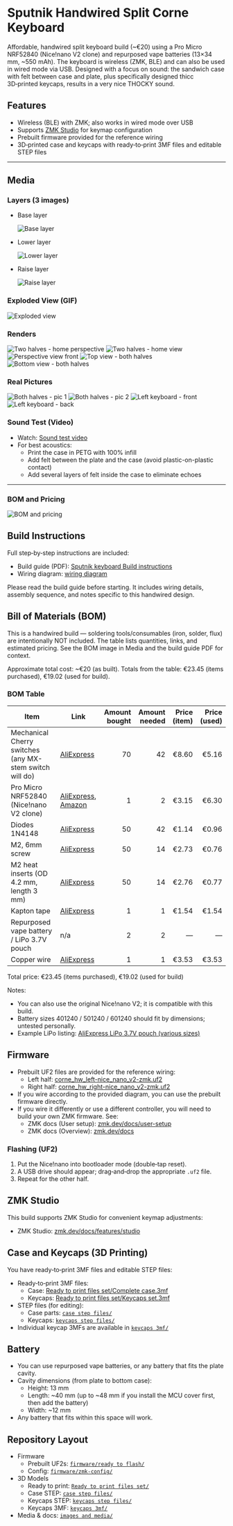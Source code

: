 # Sputnik Handwired Split Corne Keyboard

Affordable, handwired split keyboard build (~€20) using a Pro Micro NRF52840 (Nice!nano V2 clone) and repurposed vape batteries (13×34 mm, ~550 mAh). The keyboard is wireless (ZMK, BLE) and can also be used in wired mode via USB. Designed with a focus on sound: the sandwich case with felt between case and plate, plus specifically designed thicc 3D‑printed keycaps, results in a very nice THOCKY sound.

## Features
- Wireless (BLE) with ZMK; also works in wired mode over USB
- Supports [ZMK Studio](https://zmk.dev/docs/features/studio) for keymap configuration
- Prebuilt firmware provided for the reference wiring
- 3D‑printed case and keycaps with ready‑to‑print 3MF files and editable STEP files

---

## Media

### Layers (3 images)
- Base layer
  
  ![Base layer](<images and media/base layer.png>)
- Lower layer
  
  ![Lower layer](<images and media/lower layer.png>)
- Raise layer
  
  ![Raise layer](<images and media/raise layer.png>)



### Exploded View (GIF)
![Exploded view](<images and media/exploded view gif.gif>)

### Renders
![Two halves - home perspective](<images and media/2 halves home perspective view.png>)
![Two halves - home view](<images and media/2 halves home view.png>)
![Perspective view front](<images and media/perspective view front.png>)
![Top view - both halves](<images and media/top view both halfes.png>)
![Bottom view - both halves](<images and media/bottom view both halfes.png>)

### Real Pictures
![Both halves - pic 1](<images and media/pictures/both halfes pic 1.jpg>)
![Both halves - pic 2](<images and media/pictures/both halfes pic 2.jpg>)
![Left keyboard - front](<images and media/pictures/left keeb front.jpg>)
![Left keyboard - back](<images and media/pictures/left keeb back.jpg>)

### Sound Test (Video)
- Watch: [Sound test video](https://imgur.com/a/sputnik-split-keyboard-sound-6rZV6Jm)
- For best acoustics:
  - Print the case in PETG with 100% infill
  - Add felt between the plate and the case (avoid plastic-on-plastic contact)
  - Add several layers of felt inside the case to eliminate echoes

---
### BOM and Pricing
![BOM and pricing](<images and media/BOM and price.png>)
## Build Instructions


Full step‑by‑step instructions are included:
- Build guide (PDF): [Sputnik keyboard Build instructions](<images and media/Sputnik keboard Build instructions.pdf>)
- Wiring diagram: [wiring diagram](<images and media/wiring diagram.jpg>)

Please read the build guide before starting. It includes wiring details, assembly sequence, and notes specific to this handwired design.

## Bill of Materials (BOM)
This is a handwired build — soldering tools/consumables (iron, solder, flux) are intentionally NOT included. The table lists quantities, links, and estimated pricing. See the BOM image in Media and the build guide PDF for context.

Approximate total cost: ~€20 (as built). Totals from the table: €23.45 (items purchased), €19.02 (used for build).

### BOM Table

| Item | Link | Amount bought | Amount needed | Price (item) | Price (used) |
|---|---|---:|---:|---:|---:|
| Mechanical Cherry switches (any MX-stem switch will do) | [AliExpress][bom-switches] | 70 | 42 | €8.60 | €5.16 |
| Pro Micro NRF52840 (Nice!nano V2 clone) | [AliExpress][bom-mcu], [Amazon][bom-mcu-amazon] | 1 | 2 | €3.15 | €6.30 |
| Diodes 1N4148 | [AliExpress][bom-diodes] | 50 | 42 | €1.14 | €0.96 |
| M2, 6mm screw | [AliExpress][bom-screws] | 50 | 14 | €2.73 | €0.76 |
| M2 heat inserts (OD 4.2 mm, length 3 mm) | [AliExpress][bom-inserts] | 50 | 14 | €2.76 | €0.77 |
| Kapton tape | [AliExpress][bom-kapton] | 1 | 1 | €1.54 | €1.54 |
| Repurposed vape battery / LiPo 3.7V pouch | n/a | 2 | 2 | — | — |
| Copper wire | [AliExpress][bom-wire] | 1 | 1 | €3.53 | €3.53 |

Total price: €23.45 (items purchased), €19.02 (used for build)

Notes:
- You can also use the original Nice!nano V2; it is compatible with this build.
- Battery sizes 401240 / 501240 / 601240 should fit by dimensions; untested personally.
- Example LiPo listing: [AliExpress LiPo 3.7V pouch (various sizes)][bom-lipo]

[bom-switches]: https://www.aliexpress.com/item/1005007345651159.html?spm=a2g0o.productlist.main.3.1c0c5261aCURnr&algo_pvid=b00fd779-7665-47e9-ae03-470b540f6337&algo_exp_id=b00fd779-7665-47e9-ae03-470b540f6337-2&pdp_ext_f=%7B%22order%22%3A%226394%22%2C%22eval%22%3A%221%22%2C%22orig_sl_item_id%22%3A%221005007345651159%22%2C%22orig_item_id%22%3A%221005009261993092%22%2C%22fromPage%22%3A%22search%22%7D&pdp_npi=6%40dis%21EUR%215.95%212.98%21%21%2148.40%2124.20%21%40210384cc17589018536814612e5c26%2112000040355282124%21sea%21HR%216267174471%21X%211%210%21n_tag%3A-29919%3Bd%3Ae5d82de9%3Bm03_new_user%3A-29895&curPageLogUid=zCC6svikv5Hc&utparam-url=scene%3Asearch%7Cquery_from%3A%7Cx_object_id%3A1005007345651159%7C_p_origin_prod%3A1005009261993092
[bom-mcu]: https://www.aliexpress.com/item/1005006995289476.html?spm=a2g0o.productlist.main.3.54714221NO3mPU&algo_pvid=018aecb1-eafc-46ed-bf24-799c5e0c8c98&algo_exp_id=018aecb1-eafc-46ed-bf24-799c5e0c8c98-6&pdp_ext_f=%7B%22order%22%3A%221766%22%2C%22eval%22%3A%221%22%2C%22orig_sl_item_id%22%3A%221005006995289476%22%2C%22orig_item_id%22%3A%221005006599766097%22%2C%22fromPage%22%3A%22search%22%7D&pdp_npi=6%40dis%21EUR%216.30%213.15%21%21%2151.30%2125.65%21%402103835c17589020591883661e413f%2112000038985691707%21sea%21HR%216267174471%21X%211%210%21n_tag%3A-29919%3Bd%3Ae5d82de9%3Bm03_new_user%3A-29895&curPageLogUid=VJ4Cad4XkmFS&utparam-url=scene%3Asearch%7Cquery_from%3A%7Cx_object_id%3A1005006995289476%7C_p_origin_prod%3A1005006599766097
[bom-diodes]: https://www.aliexpress.com/item/1005006245109375.html?spm=a2g0o.productlist.main.7.5f80648d0kGwN4&algo_pvid=28c31425-6c38-46a6-8a23-bc7315cb9f00&algo_exp_id=28c31425-6c38-46a6-8a23-bc7315cb9f00-6&pdp_ext_f=%7B%22order%22%3A%22973%22%2C%22eval%22%3A%221%22%2C%22fromPage%22%3A%22search%22%7D&pdp_npi=6%40dis%21EUR%211.75%211.14%21%21%2114.21%219.26%21%402103919917589021056008905e2bbe%2112000036448323916%21sea%21HR%216267174471%21X%211%210%21n_tag%3A-29919%3Bd%3Ae5d82de9%3Bm03_new_user%3A-29895&curPageLogUid=OhJwy5f5LVsx&utparam-url=scene%3Asearch%7Cquery_from%3A%7Cx_object_id%3A1005006245109375%7C_p_origin_prod%3A
[bom-screws]: https://www.aliexpress.com/item/1005005070119421.html?spm=a2g0o.cart.0.0.29ce38daTZImhU&mp=1&pdp_npi=5%40dis%21EUR%21EUR%202.73%21EUR%202.73%21%21EUR%202.73%21%21%21%40211b81a317589021869796790e7203%2112000031519353292%21ct%21HR%216267174471%21%211%210&pdp_ext_f=%7B%22cart2PdpParams%22%3A%7B%22pdpBusinessMode%22%3A%22retail%22%7D%7D
[bom-inserts]: https://www.aliexpress.com/item/1005003582355741.html?spm=a2g0o.cart.0.0.29ce38daTZImhU&mp=1&pdp_npi=5%40dis%21EUR%21EUR%202.83%21EUR%202.76%21%21EUR%202.76%21%21%21%40211b81a317589021869796790e7203%2112000026370649726%21ct%21HR%216267174471%21%211%210
[bom-kapton]: https://www.aliexpress.com/item/1005007518587827.html?spm=a2g0o.productlist.main.2.202f49e3GVOXp0&algo_pvid=b11967b5-32c6-4440-93a4-052201d52ac3&algo_exp_id=b11967b5-32c6-4440-93a4-052201d52ac3-4&pdp_ext_f=%7B%22order%22%3A%2216925%22%2C%22eval%22%3A%221%22%2C%22fromPage%22%3A%22search%22%7D&pdp_npi=6%40dis%21EUR%211.54%211.54%21%21%2112.49%2112.49%21%402103891017590609061623435ece05%2112000041103956429%21sea%21HR%216267174471%21X%211%210%21n_tag%3A-29919%3Bd%3Ae5d82de9%3Bm03_new_user%3A-29895&curPageLogUid=FLnTGx29WStB&utparam-url=scene%3Asearch%7Cquery_from%3A%7Cx_object_id%3A1005007518587827%7C_p_origin_prod%3A
[bom-wire]: https://www.aliexpress.com/item/1005009078359338.html?spm=a2g0o.order_list.order_list_main.56.47741802kB9uqg
[bom-mcu-amazon]: https://www.amazon.com/Development-Bluetooth-Management-Module%EF%BC%8CNano-Compatible/dp/B0F1KDBDHQ?th=1
[bom-lipo]: https://www.aliexpress.com/item/32706541598.html?spm=a2g0o.productlist.main.1.6c9255ca3SqWTn&algo_pvid=5ca5e224-6927-48ec-9224-5f801eb8a34f&algo_exp_id=5ca5e224-6927-48ec-9224-5f801eb8a34f-0&pdp_ext_f=%7B%22order%22%3A%222%22%2C%22eval%22%3A%221%22%2C%22fromPage%22%3A%22search%22%7D&pdp_npi=6%40dis%21EUR%218.07%217.50%21%21%219.24%218.59%21%40211b619a17591477346181228e9763%2112000048362357032%21sea%21HR%216267174471%21X%211%210%21n_tag%3A-29919%3Bd%3Ae5d82de9%3Bm03_new_user%3A-29895&curPageLogUid=WjLGl3y7nFDC&utparam-url=scene%3Asearch%7Cquery_from%3A%7Cx_object_id%3A32706541598%7C_p_origin_prod%3A

## Firmware
- Prebuilt UF2 files are provided for the reference wiring:
  - Left half: [corne_hw_left-nice_nano_v2-zmk.uf2](<firmware/ready to flash/corne_hw_left-nice_nano_v2-zmk.uf2>)
  - Right half: [corne_hw_right-nice_nano_v2-zmk.uf2](<firmware/ready to flash/corne_hw_right-nice_nano_v2-zmk.uf2>)
- If you wire according to the provided diagram, you can use the prebuilt firmware directly.
- If you wire it differently or use a different controller, you will need to build your own ZMK firmware. See:
  - ZMK docs (User setup): [zmk.dev/docs/user-setup](https://zmk.dev/docs/user-setup)
  - ZMK docs (Overview): [zmk.dev/docs](https://zmk.dev/docs)

### Flashing (UF2)
1. Put the Nice!nano into bootloader mode (double‑tap reset).
2. A USB drive should appear; drag‑and‑drop the appropriate `.uf2` file.
3. Repeat for the other half.

## ZMK Studio
This build supports ZMK Studio for convenient keymap adjustments:
- ZMK Studio: [zmk.dev/docs/features/studio](https://zmk.dev/docs/features/studio)

## Case and Keycaps (3D Printing)
You have ready‑to‑print 3MF files and editable STEP files:
- Ready‑to‑print 3MF files:
  - Case: [Ready to print files set/Complete case.3mf](<Ready to print files set/Complete case.3mf>)
  - Keycaps: [Ready to print files set/Keycaps set.3mf](<Ready to print files set/Keycaps set.3mf>)
- STEP files (for editing):
  - Case parts: [`case step files/`](<case step files/>)
  - Keycaps: [`keycaps step files/`](<keycaps step files/>)
- Individual keycap 3MFs are available in [`keycaps 3mf/`](<keycaps 3mf/>)

## Battery
- You can use repurposed vape batteries, or any battery that fits the plate cavity.
- Cavity dimensions (from plate to bottom case):
  - Height: 13 mm
  - Length: ~40 mm (up to ~48 mm if you install the MCU cover first, then add the battery)
  - Width: ~12 mm
- Any battery that fits within this space will work.

## Repository Layout
- Firmware
  - Prebuilt UF2s: [`firmware/ready to flash/`](<firmware/ready to flash/>)
  - Config: [`firmware/zmk-config/`](<firmware/zmk-config/>)
- 3D Models
  - Ready to print: [`Ready to print files set/`](<Ready to print files set/>)
  - Case STEP: [`case step files/`](<case step files/>)
  - Keycaps STEP: [`keycaps step files/`](<keycaps step files/>)
  - Keycaps 3MF: [`keycaps 3mf/`](<keycaps 3mf/>)
- Media & docs: [`images and media/`](<images and media/>)
